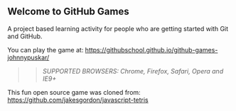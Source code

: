 ## Welcome to GitHub Games

A project based learning activity for people who are getting started with Git and GitHub.

You can play the game at: https://githubschool.github.io/github-games-johnnypuskar/

>> _*SUPPORTED BROWSERS*: Chrome, Firefox, Safari, Opera and IE9+_

This fun open source game was cloned from: https://github.com/jakesgordon/javascript-tetris
